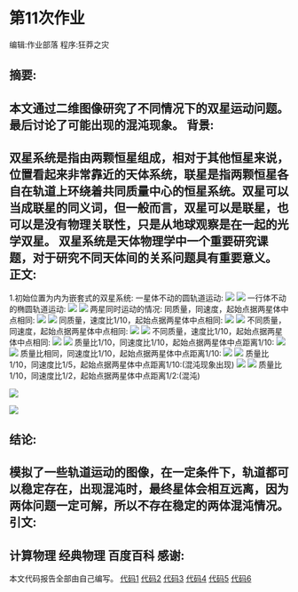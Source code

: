 ﻿# 第11次作业
编辑:作业部落
程序:狂莽之灾

摘要:
---
本文通过二维图像研究了不同情况下的双星运动问题。最后讨论了可能出现的混沌现象。
背景:
----
双星系统是指由两颗恒星组成，相对于其他恒星来说，位置看起来非常靠近的天体系统，联星是指两颗恒星各自在轨道上环绕着共同质量中心的恒星系统。双星可以当成联星的同义词，但一般而言，双星可以是联星，也可以是没有物理关联性，只是从地球观察是在一起的光学双星。
双星系统是天体物理学中一个重要研究课题，对于研究不同天体间的关系问题具有重要意义。
正文:
---
1.初始位置为内为嵌套式的双星系统:
一星体不动的圆轨道运动:
![][1]
![][2]
一行体不动的椭圆轨道运动:
![][3]
![][4]
两星同时运动的情况:
同质量，同速度，起始点据两星体中点相同:
![][5]
![][6]
同质量，速度比1/10，起始点据两星体中点相同:
![][7]
![][8]
不同质量，同速度，起始点据两星体中点相同:
![][9]
![][10]
不同质量，速度比1/10，起始点据两星体中点相同:
![][11]
![][12]
质量比1/10，同速度比1/10，起始点据两星体中点距离1/10:
![][13]
![][14]
质量比相同，同速度比1/10，起始点据两星体中点距离1/10:
![][15]
![][16]
质量比1/10，同速度比1/5，起始点据两星体中点距离1/10:(混沌现象出现)
![][17]
![][18]
质量比1/10，同速度比1/2，起始点据两星体中点距离1/2:(混沌)

![][19]

![][20]


结论:
---
模拟了一些轨道运动的图像，在一定条件下，轨道都可以稳定存在，出现混沌时，最终星体会相互远离，因为两体问题一定可解，所以不存在稳定的两体混沌情况。
引文:
---
计算物理
经典物理
百度百科
感谢:
-----
本文代码报告全部由自己编写。
[代码1][21]
[代码2][22]
[代码3][23]
[代码4][24]
[代码5][25]
[代码6][26]


  [1]: https://raw.githubusercontent.com/CrazyGarfield/computationalphysics_N2013301020041/master/11/fig3.jpg
  [2]: https://raw.githubusercontent.com/CrazyGarfield/computationalphysics_N2013301020041/master/11/fig4.jpg
  [3]: https://raw.githubusercontent.com/CrazyGarfield/computationalphysics_N2013301020041/master/11/fig1.jpg
  [4]: https://raw.githubusercontent.com/CrazyGarfield/computationalphysics_N2013301020041/master/11/fig2.jpg
  [5]: https://raw.githubusercontent.com/CrazyGarfield/computationalphysics_N2013301020041/master/11/5.png
  [6]: https://raw.githubusercontent.com/CrazyGarfield/computationalphysics_N2013301020041/master/11/5.1.png
  [7]: https://raw.githubusercontent.com/CrazyGarfield/computationalphysics_N2013301020041/master/11/4.png
  [8]: https://raw.githubusercontent.com/CrazyGarfield/computationalphysics_N2013301020041/master/11/4.1.png
  [9]: https://raw.githubusercontent.com/CrazyGarfield/computationalphysics_N2013301020041/master/11/6.png
  [10]: https://raw.githubusercontent.com/CrazyGarfield/computationalphysics_N2013301020041/master/11/6.1.png
  [11]: https://raw.githubusercontent.com/CrazyGarfield/computationalphysics_N2013301020041/master/11/7.png
  [12]: https://raw.githubusercontent.com/CrazyGarfield/computationalphysics_N2013301020041/master/11/7.1.png
  [13]: https://raw.githubusercontent.com/CrazyGarfield/computationalphysics_N2013301020041/master/11/1.png
  [14]: https://raw.githubusercontent.com/CrazyGarfield/computationalphysics_N2013301020041/master/11/1.1.png
  [15]: https://raw.githubusercontent.com/CrazyGarfield/computationalphysics_N2013301020041/master/11/3.png
  [16]: https://raw.githubusercontent.com/CrazyGarfield/computationalphysics_N2013301020041/master/11/3.1.png
  [17]: https://raw.githubusercontent.com/CrazyGarfield/computationalphysics_N2013301020041/master/11/8.png
  [18]: https://raw.githubusercontent.com/CrazyGarfield/computationalphysics_N2013301020041/master/11/8.1.png
  [19]: https://raw.githubusercontent.com/CrazyGarfield/computationalphysics_N2013301020041/master/11/9.png
  [20]: https://raw.githubusercontent.com/CrazyGarfield/computationalphysics_N2013301020041/master/11/9.1.png
  [21]:https://github.com/CrazyGarfield/computationalphysics_N2013301020041/blob/master/11/4.7ceshisan.py
  [22]:https://github.com/CrazyGarfield/computationalphysics_N2013301020041/blob/master/11/4.7ceshi2.py
  [23]:https://github.com/CrazyGarfield/computationalphysics_N2013301020041/blob/master/11/4.7ceshi.py
  [24]:https://github.com/CrazyGarfield/computationalphysics_N2013301020041/blob/master/11/4.7.py
  [25]:https://github.com/CrazyGarfield/computationalphysics_N2013301020041/blob/master/11/4.7.1.py.py
  [26]:https://github.com/CrazyGarfield/computationalphysics_N2013301020041/blob/master/11/4.7